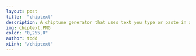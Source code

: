 ```yaml
---
layout: post
title:  "chiptext"
description: A chiptune generator that uses text you type or paste in as its source material.
img: chiptext.PNG
color: "0,255,0"
author: todd
xLink: "/chiptext"
---
```

